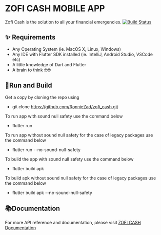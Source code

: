 # ZOFI CASH MOBILE APP

Zofi Cash is the solution to all your financial emergencies. <a href="https://github.com/RonnieZad/zofi_cash/actions"><img src="https://github.com/RonnieZad/zofi_cash/workflows/Flutter Test/badge.svg" alt="Build Status"></a>

## ✨ Requirements
* Any Operating System (ie. MacOS X, Linux, Windows)
* Any IDE with Flutter SDK installed (ie. IntelliJ, Android Studio, VSCode etc)
* A little knowledge of Dart and Flutter
* A brain to think 🤓🤓

## 🚀Run and Build

Get a copy by cloning the repo using
- git clone https://github.com/RonnieZad/zofi_cash.git

To run app with sound null safety use the command below
- flutter run

To run app without sound null safety for the case of legacy packages use the command below
- flutter run --no-sound-null-safety

To build the app with sound null safety use the command below
- flutter build apk

To build apk without sound null safety for the case of legacy packages use the command below
- flutter build apk --no-sound-null-safety

## 📚Documentation

For more API reference and documentation, please visit [ZOFI CASH Documentation](https://zofi-cash-app.web.app)